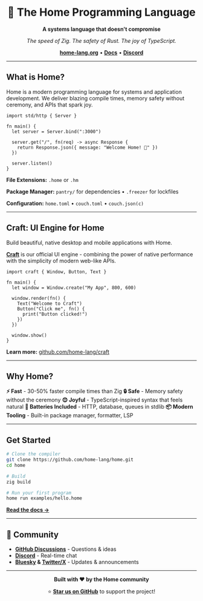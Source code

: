 <div align="center">

# 🏡 The Home Programming Language

**A systems language that doesn't compromise**

*The speed of Zig. The safety of Rust. The joy of TypeScript.*

**[home-lang.org](https://home-lang.org)** • **[Docs](https://home-lang.org)** • **[Discord](https://discord.gg/home-lang)**

</div>

---

## What is Home?

Home is a modern programming language for systems and application development. We deliver blazing compile times, memory safety without ceremony, and APIs that spark joy.

```home
import std/http { Server }

fn main() {
  let server = Server.bind(":3000")

  server.get("/", fn(req) -> async Response {
    return Response.json({ message: "Welcome Home! 🏡" })
  })

  server.listen()
}
```

**File Extensions:** `.home` or `.hm`

**Package Manager:** `pantry/` for dependencies • `.freezer` for lockfiles

**Configuration:** `home.toml` • `couch.toml` • `couch.json(c)`

---

## Craft: UI Engine for Home

Build beautiful, native desktop and mobile applications with Home.

**[Craft](https://github.com/home-lang/craft)** is our official UI engine - combining the power of native performance with the simplicity of modern web-like APIs.

```home
import craft { Window, Button, Text }

fn main() {
  let window = Window.create("My App", 800, 600)

  window.render(fn() {
    Text("Welcome to Craft")
    Button("Click me", fn() {
      print("Button clicked!")
    })
  })

  window.show()
}
```

**Learn more:** [github.com/home-lang/craft](https://github.com/home-lang/craft)

---

## Why Home?

**⚡ Fast** - 30-50% faster compile times than Zig
**🔒 Safe** - Memory safety without the ceremony
**😊 Joyful** - TypeScript-inspired syntax that feels natural
**🔋 Batteries Included** - HTTP, database, queues in stdlib
**📦 Modern Tooling** - Built-in package manager, formatter, LSP

---

## Get Started

```bash
# Clone the compiler
git clone https://github.com/home-lang/home.git
cd home

# Build
zig build

# Run your first program
home run examples/hello.home
```

**[Read the docs →](https://docs.home-lang.org)**

---

## 💬 Community

- **[GitHub Discussions](https://github.com/home-lang/home/discussions)** - Questions & ideas
- **[Discord](https://discord.gg/home-lang)** - Real-time chat
- **[Bluesky](https://bluesky.com/homelang) & [Twitter/X](https://twitter.com/homelang)** - Updates & announcements

---

<div align="center">

**Built with ❤️ by the Home community**

⭐ **[Star us on GitHub](https://github.com/home-lang/home)** to support the project!

</div>
